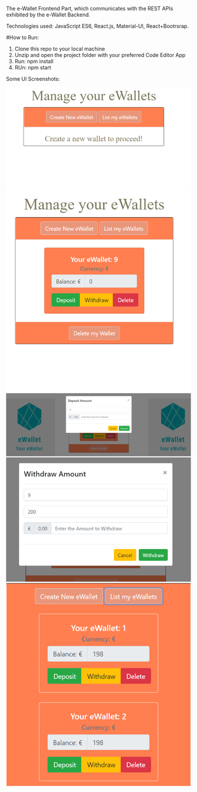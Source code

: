 The e-Wallet Frontend Part, which communicates with the REST APIs exhibited by the e-Wallet Backend.

Technologies used: JavaScript ES6, React.js, Material-UI, React+Bootrsrap.

#How to Run:

1. Clone this repo to your local machine
2. Unzip and open the project folder with your preferred Code Editor App
3. Run: npm install
4. RUn: npm start

Some UI Screenshots:

![Screenshot](UI-1.png)
![Screenshot](UI-2.png)
![Screenshot](UI-3.png)
![Screenshot](UI-4.png)
![Screenshot](UI-5.png)
